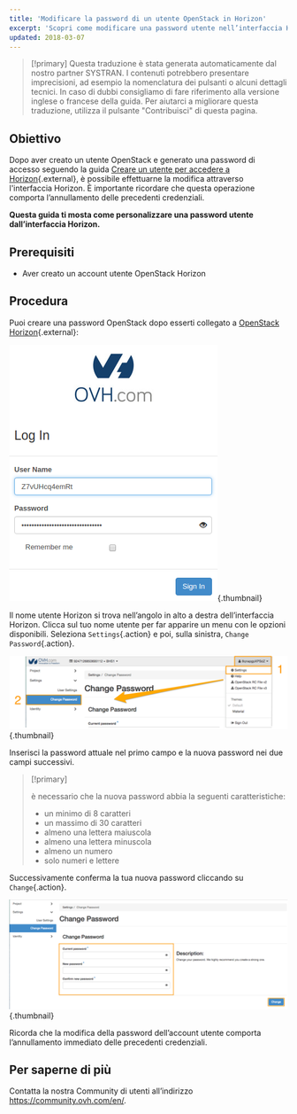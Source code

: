 ```yaml
---
title: 'Modificare la password di un utente OpenStack in Horizon'
excerpt: 'Scopri come modificare una password utente nell’interfaccia Horizon'
updated: 2018-03-07
---
```


> [!primary]
> Questa traduzione è stata generata automaticamente dal nostro partner SYSTRAN. I contenuti potrebbero presentare imprecisioni, ad esempio la nomenclatura dei pulsanti o alcuni dettagli tecnici. In caso di dubbi consigliamo di fare riferimento alla versione inglese o francese della guida. Per aiutarci a migliorare questa traduzione, utilizza il pulsante "Contribuisci" di questa pagina.
>


## Obiettivo

Dopo aver creato un utente OpenStack e generato una password di accesso seguendo la guida [Creare un utente per accedere a Horizon](/pages/public_cloud/compute/introducing_horizon){.external}, è possibile effettuarne la modifica attraverso l'interfaccia Horizon. È importante ricordare che questa operazione comporta l’annullamento delle precedenti credenziali.

**Questa guida ti mosta come personalizzare una password utente dall’interfaccia Horizon.**


## Prerequisiti

- Aver creato un account utente OpenStack Horizon


## Procedura

Puoi creare una password OpenStack dopo esserti collegato a [OpenStack Horizon](https://horizon.cloud.ovh.net/){.external}: 

![Connessione a Horizon](images/1_H_login_window.png){.thumbnail}

Il nome utente Horizon si trova nell’angolo in alto a destra dell’interfaccia Horizon. Clicca sul tuo nome utente per far apparire un menu con le opzioni disponibili. Seleziona `Settings`{.action} e poi, sulla sinistra, `Change Password`{.action}.

![Modifica della password](images/2_H_pass_change_option.png){.thumbnail}

Inserisci la password attuale nel primo campo e la nuova password nei due campi successivi.

> [!primary]
>
> è necessario che la nuova password abbia la seguenti caratteristiche: 
>
> - un minimo di 8 caratteri
> - un massimo di 30 caratteri
> - almeno una lettera maiuscola 
> - almeno una lettera minuscola
> - almeno un numero
> - solo numeri e lettere
>

Successivamente conferma la tua nuova password cliccando su `Change`{.action}.

![Impostazione password](images/3_H_set_new_passord.png){.thumbnail}

Ricorda che la modifica della password dell’account utente comporta l’annullamento immediato delle precedenti credenziali.

## Per saperne di più

Contatta la nostra Community di utenti all’indirizzo <https://community.ovh.com/en/>.